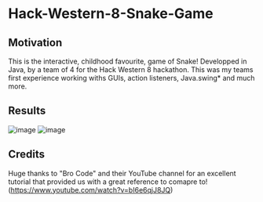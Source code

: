 # Hack-Western-8-Snake-Game
## Motivation
This is the interactive, childhood favourite, game of Snake!
Developped in Java, by a team of 4 for the Hack Western 8 hackathon. This was my teams first experience working withs GUIs, action listeners, Java.swing* and much more.

## Results

![image](https://user-images.githubusercontent.com/96666915/147516765-6b45df62-6f44-4d28-8307-76b33cb3f031.png)
![image](https://user-images.githubusercontent.com/96666915/147516706-08e16f88-b15a-4e71-a826-98681b24db31.png)

## Credits
Huge thanks to "Bro Code" and their YouTube channel for an excellent tutorial that provided us with a great reference to comapre to!
(https://www.youtube.com/watch?v=bI6e6qjJ8JQ)
